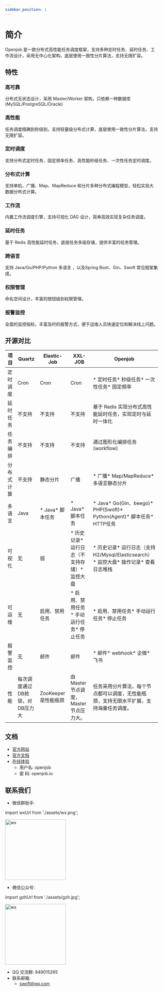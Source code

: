 ```yaml
---
sidebar_position: 1
---
```


# 简介
Openjob 是一款分布式高性能任务调度框架，支持多种定时任务、延时任务、工作流设计，采用无中心化架构，底层使用一致性分片算法，支持无限扩容。
## 特性
### 高可靠
分布式无状态设计，采用 Master/Worker 架构，只依赖一种数据库(MySQL/PostgreSQL/Oracle)
### 高性能
任务调度精确到秒级别，支持轻量级分布式计算，底层使用一致性分片算法，支持无限扩容。
### 定时调度
支持分布式定时任务、固定频率任务、高性能秒级任务、一次性任务定时调度。
### 分布式计算
支持单机、广播、Map、MapReduce 和分片多种分布式编程模型，轻松实现大数据分布式计算。
### 工作流
内置工作流调度引擎，支持可视化 DAG 设计，简单高效实现复杂任务调度。
### 延时任务
基于 Redis 高性能延时任务，底层任务多级存储，提供丰富的任务管理。
### 跨语言
支持 Java/Go/PHP/Python 多语言 ，以及Spring Boot、Gin、Swoft 常见框架集成。
### 权限管理
命名空间设计，丰富的按钮级别权限管理。
### 报警监控
全面的监控指标，丰富及时的报警方式，便于运维人员快速定位和解决线上问题。

## 开源对比
|**项目**|**Quartz**|**Elastic-Job**|**XXL-JOB**|**Openjob**|
| ----- | ----- | ----- | ----- | ----- |
|定时调度|Cron|Cron|Cron|* 定时任务* 秒级任务* 一次性任务* 固定频率|
|延时任务|不支持|不支持|不支持|基于 Redis 实现分布式高性能延时任务，实现定时与延时一体化|
|任务编排|不支持|不支持|不支持|通过图形化编排任务(workflow)|
|分布式计算|不支持|静态分片|广播|* 广播* Map/MapReduce* 多语言静态分片|
|多语言|Java|* Java* 脚本任务|* Java* 脚本任务|* Java* Go(Gin、beego)* PHP(Swoft)* Python(Agent)* 脚本任务* HTTP任务|
|可视化|无|弱|* 历史记录* 运行日志（不支持存储）* 监控大盘|* 历史记录* 运行日志（支持 H2/Mysql/Elasticsearch）* 监控大盘* 操作记录* 查看日志堆栈|
|可运维|无|启用、禁用任务|* 启用、禁用任务* 手动运行任务* 停止任务|* 启用、禁用任务* 手动运行任务* 停止任务|
|报警监控|无|邮件|邮件|* 邮件* webhook* 企微* 飞书|
|性能|每次调度通过DB抢锁，对DB压力大|ZooKeeper是性能瓶颈|由Master节点调度，Master节点压力大。|任务采用分片算法，每个节点都可以调度，无性能瓶颈，支持无限水平扩展，支持海量任务调度。|

## 文档

- [官方网站](https://openjob.io)
- [官方文档](https://openjob.io/zh-Hans/docs/intro/)
- [在线体验](https://demo.openjob.io)
  - 用户名: openjob
  - 密 码: openjob.io

## 联系我们

- 微信群助手:

import wxUrl from './assets/wx.png';

<img src={wxUrl} alt="wx" width="200"/>


- 微信公众号:

import gzhUrl from './assets/gzh.jpg';


<img src={gzhUrl} alt="wx" width="200"/>

- QQ 交流群: 849015265
- 联系邮箱:
  - swoft@qq.com


